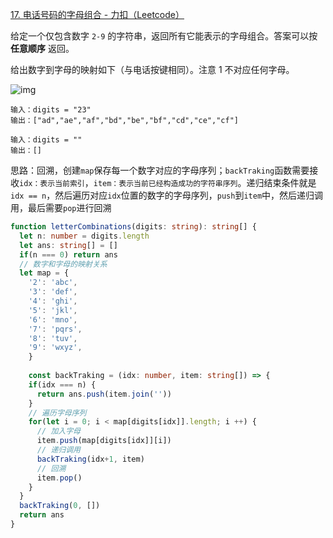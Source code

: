 [17. 电话号码的字母组合 - 力扣（Leetcode）](https://leetcode.cn/problems/letter-combinations-of-a-phone-number/description/)

给定一个仅包含数字 `2-9` 的字符串，返回所有它能表示的字母组合。答案可以按 **任意顺序** 返回。

给出数字到字母的映射如下（与电话按键相同）。注意 1 不对应任何字母。

![img](https://assets.leetcode-cn.com/aliyun-lc-upload/uploads/2021/11/09/200px-telephone-keypad2svg.png)

```
输入：digits = "23"
输出：["ad","ae","af","bd","be","bf","cd","ce","cf"]

输入：digits = ""
输出：[]
```

思路：回溯，创建`map`保存每一个数字对应的字母序列；`backTraking`函数需要接收`idx：表示当前索引`，`item：表示当前已经构造成功的字符串序列`。递归结束条件就是`idx == n`，然后遍历对应`idx`位置的数字的字母序列，`push`到`item`中，然后递归调用，最后需要`pop`进行回溯

```typescript
function letterCombinations(digits: string): string[] {
  let n: number = digits.length
  let ans: string[] = []
  if(n === 0) return ans
  // 数字和字母的映射关系
  let map = {
    '2': 'abc',
    '3': 'def',
    '4': 'ghi',
    '5': 'jkl',
    '6': 'mno',
    '7': 'pqrs',
    '8': 'tuv',
    '9': 'wxyz',
	}
  
	const backTraking = (idx: number, item: string[]) => {
    if(idx === n) {
      return ans.push(item.join(''))
    }
    // 遍历字母序列
    for(let i = 0; i < map[digits[idx]].length; i ++) {
      // 加入字母
      item.push(map[digits[idx]][i])
      // 递归调用
      backTraking(idx+1, item)
      // 回溯
      item.pop()
    }
  }
  backTraking(0, [])
  return ans
}
```

